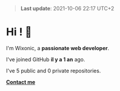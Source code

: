 > **Last update**: 2021-10-06 22:17 UTC+2

# Hi ! 👋

I'm Wixonic, a **passionate web developer**.

I've joined GitHub **il y a 1 an** ago.

I've 5 public and 0 private repositories.

**[Contact me](mailto:wixonic@icloud.com)**
